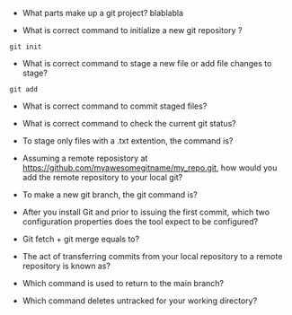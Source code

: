 - What parts make up a git project? blablabla

- What is correct command to initialize a new git repository ?

`git init`

- What is correct command to stage a new file or add file changes to stage?

`git add`

- What is correct command to commit staged files?

- What is correct command to check the current git status?

- To stage only files with a .txt extention, the command is?

- Assuming a remote reposistory at https://github.com/myawesomegitname/my_repo.git, how would you add the remote repository to your local git?

- To make a new git branch, the git command is?

- After you install Git and prior to issuing the first commit, which two configuration properties does the tool expect to be configured?

- Git fetch + git merge equals to?

- The act of transferring commits from your local repository to a remote repository is known as?

- Which command is used to return to the main branch?

- Which command deletes untracked for your working directory?
